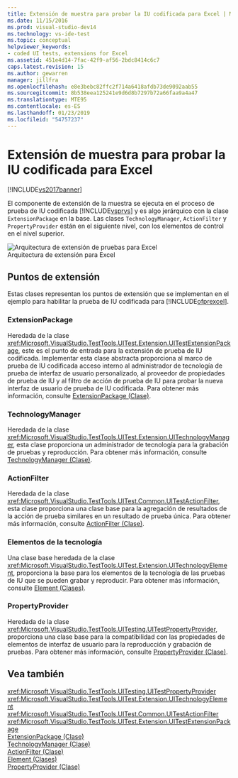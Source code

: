 ```yaml
---
title: Extensión de muestra para probar la IU codificada para Excel | Microsoft Docs
ms.date: 11/15/2016
ms.prod: visual-studio-dev14
ms.technology: vs-ide-test
ms.topic: conceptual
helpviewer_keywords:
- coded UI tests, extensions for Excel
ms.assetid: 451e4d14-7fac-42f9-af56-2bdc8414c6c7
caps.latest.revision: 15
ms.author: gewarren
manager: jillfra
ms.openlocfilehash: e8e3bebc82ffc2f714a6418afdb73de9092aab55
ms.sourcegitcommit: 8b538eea125241e9d6d8b7297b72a66faa9a4a47
ms.translationtype: MTE95
ms.contentlocale: es-ES
ms.lasthandoff: 01/23/2019
ms.locfileid: "54757237"
---
```

# <a name="sample-coded-ui-test-extension-for-excel"></a>Extensión de muestra para probar la IU codificada para Excel
[!INCLUDE[vs2017banner](../includes/vs2017banner.md)]

El componente de extensión de la muestra se ejecuta en el proceso de prueba de IU codificada [!INCLUDE[vsprvs](../includes/vsprvs-md.md)] y es algo jerárquico con la clase `ExtensionPackage` en la base. Las clases `TechnologyManager`, `ActionFilter` y `PropertyProvider` están en el siguiente nivel, con los elementos de control en el nivel superior.  
  
 ![Arquitectura de extensión de pruebas para Excel](../test/media/excel-extarch.png "Excel_ExtArch")  
Arquitectura de extensión para Excel  
  
## <a name="extension-points"></a>Puntos de extensión  
 Estas clases representan los puntos de extensión que se implementan en el ejemplo para habilitar la prueba de IU codificada para [!INCLUDE[ofprexcel](../includes/ofprexcel-md.md)].  
  
### <a name="extensionpackage"></a>ExtensionPackage  
 Heredada de la clase <xref:Microsoft.VisualStudio.TestTools.UITest.Extension.UITestExtensionPackage>, este es el punto de entrada para la extensión de prueba de IU codificada. Implementar esta clase abstracta proporciona al marco de prueba de IU codificada acceso interno al administrador de tecnología de prueba de interfaz de usuario personalizado, al proveedor de propiedades de prueba de IU y al filtro de acción de prueba de IU para probar la nueva interfaz de usuario de prueba de IU codificada. Para obtener más información, consulte [ExtensionPackage (Clase)](../test/sample-excel-extension-extensionpackage-class.md).  
  
### <a name="technologymanager"></a>TechnologyManager  
 Heredada de la clase <xref:Microsoft.VisualStudio.TestTools.UITest.Extension.UITechnologyManager>, esta clase proporciona un administrador de tecnología para la grabación de pruebas y reproducción. Para obtener más información, consulte [TechnologyManager (Clase)](../test/sample-excel-extension-technologymanager-class.md).  
  
### <a name="actionfilter"></a>ActionFilter  
 Heredada de la clase <xref:Microsoft.VisualStudio.TestTools.UITest.Common.UITestActionFilter>, esta clase proporciona una clase base para la agregación de resultados de la acción de prueba similares en un resultado de prueba única. Para obtener más información, consulte [ActionFilter (Clase)](../test/sample-excel-extension-actionfilter-class.md).  
  
### <a name="technology-elements"></a>Elementos de la tecnología  
 Una clase base heredada de la clase <xref:Microsoft.VisualStudio.TestTools.UITest.Extension.UITechnologyElement>, proporciona la base para los elementos de la tecnología de las pruebas de IU que se pueden grabar y reproducir. Para obtener más información, consulte [Element (Clases)](../test/sample-excel-extension-element-classes.md).  
  
### <a name="propertyprovider"></a>PropertyProvider  
 Heredada de la clase <xref:Microsoft.VisualStudio.TestTools.UITesting.UITestPropertyProvider>, proporciona una clase base para la compatibilidad con las propiedades de elementos de interfaz de usuario para la reproducción y grabación de pruebas. Para obtener más información, consulte [PropertyProvider (Clase)](../test/sample-excel-extension-propertyprovider-class.md).  
  
## <a name="see-also"></a>Vea también  
 <xref:Microsoft.VisualStudio.TestTools.UITesting.UITestPropertyProvider>   
 <xref:Microsoft.VisualStudio.TestTools.UITest.Extension.UITechnologyElement>   
 <xref:Microsoft.VisualStudio.TestTools.UITest.Common.UITestActionFilter>   
 <xref:Microsoft.VisualStudio.TestTools.UITest.Extension.UITestExtensionPackage>   
 [ExtensionPackage (Clase)](../test/sample-excel-extension-extensionpackage-class.md)   
 [TechnologyManager (Clase)](../test/sample-excel-extension-technologymanager-class.md)   
 [ActionFilter (Clase)](../test/sample-excel-extension-actionfilter-class.md)   
 [Element (Clases)](../test/sample-excel-extension-element-classes.md)   
 [PropertyProvider (Clase)](../test/sample-excel-extension-propertyprovider-class.md)

